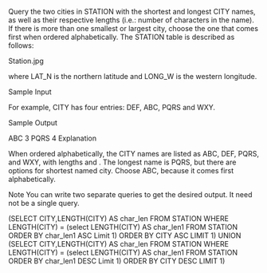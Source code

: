 Query the two cities in STATION with the shortest and longest CITY names, as well as their respective lengths (i.e.: number of characters in the name). If there is more than one smallest or largest city, choose the one that comes first when ordered alphabetically.
The STATION table is described as follows:

Station.jpg

where LAT_N is the northern latitude and LONG_W is the western longitude.

Sample Input

For example, CITY has four entries: DEF, ABC, PQRS and WXY.

Sample Output

ABC 3
PQRS 4
Explanation

When ordered alphabetically, the CITY names are listed as ABC, DEF, PQRS, and WXY, with lengths  and . The longest name is PQRS, but there are  options for shortest named city. Choose ABC, because it comes first alphabetically.

Note
You can write two separate queries to get the desired output. It need not be a single query.

(SELECT CITY,LENGTH(CITY) AS char_len FROM STATION WHERE LENGTH(CITY) = (select LENGTH(CITY) AS char_len1 FROM STATION ORDER BY char_len1 ASC Limit 1) ORDER BY CITY ASC LIMIT 1)
UNION
(SELECT CITY,LENGTH(CITY) AS char_len FROM STATION WHERE LENGTH(CITY) = (select LENGTH(CITY) AS char_len1 FROM STATION ORDER BY char_len1 DESC Limit 1) ORDER BY CITY DESC LIMIT 1)
